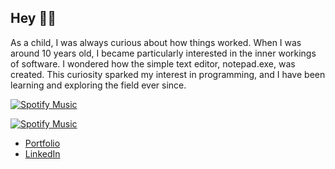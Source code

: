 ## Hey 👋🏼

As a child, I was always curious about how things worked. When I was around 10 years old, I became particularly interested in the inner workings of software. I wondered how the simple text editor, notepad.exe, was created. This curiosity sparked my interest in programming, and I have been learning and exploring the field ever since.

[![Spotify Music](https://stephenasuncion.dev/api/spotify?v=2&color=white#gh-dark-mode-only)](https://stephenasuncion.dev/api/spotify?v=2&color=white#gh-dark-mode-only)

[![Spotify Music](https://stephenasuncion.dev/api/spotify?v=2&color=black#gh-light-mode-only)](https://stephenasuncion.dev/api/spotify?v=2&color=black#gh-light-mode-only)

- [Portfolio](https://stephenasuncion.dev)
- [LinkedIn](https://www.linkedin.com/in/stephenasuncion/)